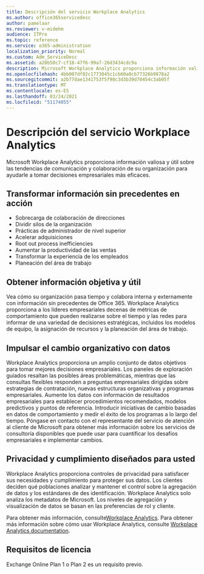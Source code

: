```yaml
---
title: Descripción del servicio Workplace Analytics
ms.author: office365servicedesc
author: pamelaar
ms.reviewer: v-midehm
audience: ITPro
ms.topic: reference
ms.service: o365-administration
localization_priority: Normal
ms.custom: Adm_ServiceDesc
ms.assetid: a20b50c7-cf18-47f6-99a7-26d3434cdc9a
description: Microsoft Workplace Analytics proporciona información valiosa y útil sobre las tendencias de comunicación y colaboración de su organización para ayudarle a tomar decisiones empresariales más eficaces.
ms.openlocfilehash: 4bb007df02c1773045c1cb60a0cb77326b9878a2
ms.sourcegitcommit: a2b77dae1341753f5f98c3d3b39d70454c3ab05f
ms.translationtype: MT
ms.contentlocale: es-ES
ms.lasthandoff: 03/24/2021
ms.locfileid: "51174055"
---
```

# <a name="workplace-analytics-service-description"></a>Descripción del servicio Workplace Analytics

Microsoft Workplace Analytics proporciona información valiosa y útil sobre las tendencias de comunicación y colaboración de su organización para ayudarle a tomar decisiones empresariales más eficaces.

## <a name="transform-unprecedented-insights-into-action"></a>Transformar información sin precedentes en acción

* Sobrecarga de colaboración de direcciones
* Dividir silos de la organización
* Prácticas de administrador de nivel superior
* Acelerar adquisiciones
* Root out process inefficiencies
* Aumentar la productividad de las ventas
* Transformar la experiencia de los empleados
* Planeación del área de trabajo

## <a name="gain-objective-actionable-insights"></a>Obtener información objetiva y útil

Vea cómo su organización pasa tiempo y colabora interna y externamente con información sin precedentes de Office 365. Workplace Analytics proporciona a los líderes empresariales decenas de métricas de comportamiento que pueden realizarse sobre el tiempo y las redes para informar de una variedad de decisiones estratégicas, incluidos los modelos de equipo, la asignación de recursos y la planeación del área de trabajo.

## <a name="drive-organizational-change-with-data"></a>Impulsar el cambio organizativo con datos

Workplace Analytics proporciona un amplio conjunto de datos objetivos para tomar mejores decisiones empresariales. Los paneles de exploración guiados resaltan las posibles áreas problemáticas, mientras que las consultas flexibles responden a preguntas empresariales dirigidas sobre estrategias de contratación, nuevas estructuras organizativas y programas empresariales. Aumente los datos con información de resultados empresariales para establecer procedimientos recomendados, modelos predictivos y puntos de referencia. Introducir iniciativas de cambio basadas en datos de comportamiento y medir el éxito de los programas a lo largo del tiempo. Póngase en contacto con el representante del servicio de atención al cliente de Microsoft para obtener más información sobre los servicios de consultoría disponibles que puede usar para cuantificar los desafíos empresariales e implementar cambios.

## <a name="privacy-and-compliance-designed-for-you"></a>Privacidad y cumplimiento diseñados para usted

Workplace Analytics proporciona controles de privacidad para satisfacer sus necesidades y cumplimiento para proteger sus datos. Los clientes deciden qué poblaciones analizar y mantener el control sobre la agregación de datos y los estándares de des identificación. Workplace Analytics solo analiza los metadatos de Microsoft. Los niveles de agregación y visualización de datos se basan en las preferencias de rol y cliente.

Para obtener más información, consulte[Workplace Analytics](https://go.microsoft.com/fwlink/?linkid=852492). Para obtener más información sobre cómo usar Workplace Analytics, consulte [Workplace Analytics documentation](/workplace-analytics/).
  
## <a name="licensing-requirements"></a>Requisitos de licencia

Exchange Online Plan 1 o Plan 2 es un requisito previo.